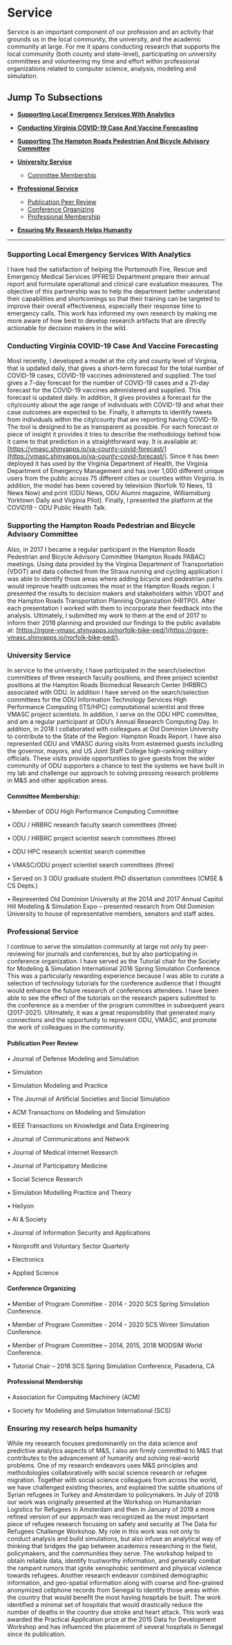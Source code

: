 # Service

Service is an important component of our profession and an activity that grounds us in the local community, the university, and the academic community at large. For me it spans conducting research that supports the local community (both county and state-level), participating on university committees and volunteering my time and effort within professional organizations related to computer science, analysis, modeling and simulation.

## Jump To Subsections

-   **[Supporting Local Emergency Services With Analytics](#supporting-local-emergency-services-with-analytics)**
    
-   **[Conducting Virginia COVID-19 Case And Vaccine Forecasting](#conducting-virginia-covid-19-case-and-vaccine-forecasting)**
    
-   **[Supporting The Hampton Roads Pedestrian And Bicycle Advisory Committee](#supporting-the-hampton-roads-pedestrian-and-bicycle-advisory-committee)**
    
-   **[University Service](#university-service)**
	- [Committee Membership](#committee-membership)
    
-   **[Professional Service](#professional-service)**
	- [Publication Peer Review](#publication-peer-review)
	- [Conference Organizing](#conference-organizing)
	- [Professional Membership](#professional-membership)
    
-   **[Ensuring My Research Helps Humanity](#ensuring-my-research-helps-humanity)**
    

----------

### Supporting Local Emergency Services With Analytics

I have had the satisfaction of helping the Portsmouth Fire, Rescue and Emergency Medical Services (PFRES) Department prepare their annual report and formulate operational and clinical care evaluation measures. The objective of this partnership was to help the department better understand their capabilities and shortcomings so that their training can be targeted to improve their overall effectiveness, especially their response time to emergency calls. This work has informed my own research by making me more aware of how best to develop research artifacts that are directly actionable for decision makers in the wild.

### Conducting Virginia COVID-19 Case And Vaccine Forecasting

Most recently, I developed a model at the city and county level of Virginia, that is updated daily, that gives a short-term forecast for the total number of COVID-19 cases, COVID-19 vaccines administered and supplied. The tool gives a 7-day forecast for the number of COVID-19 cases and a 21-day forecast for the COVID-19 vaccines administered and supplied. This forecast is updated daily. In addition, it gives provides a forecast for the city/county about the age range of individuals with COVID-19 and what their case outcomes are expected to be. Finally, it attempts to identify tweets from individuals within the city/county that are reporting having COVID-19. The tool is designed to be as transparent as possible. For each forecast or piece of insight it provides it tries to describe the methodology behind how it came to that prediction in a straightforward way. It is available at: [https://vmasc.shinyapps.io/va-county-covid-forecast/](https://vmasc.shinyapps.io/va-county-covid-forecast/). Since it has been deployed it has used by the Virginia Department of Health, the Virginia Department of Emergency Management and has over 1,000 different unique users from the public across 75 different cities or counties within Virginia. In addition, the model has been covered by television (Norfolk 10 News, 13 News Now) and print (ODU News, ODU Alumni magazine, Williamsburg Yorktown Daily and Virginia Pilot). Finally, I presented the platform at the COVID19 - ODU Public Health Talk.

### Supporting the Hampton Roads Pedestrian and Bicycle Advisory Committee

Also, in 2017 I became a regular participant in the Hampton Roads Pedestrian and Bicycle Advisory Committee (Hampton Roads PABAC) meetings. Using data provided by the Virginia Department of Transportation (VDOT) and data collected from the Strava running and cycling application I was able to identify those areas where adding bicycle and pedestrian paths would improve health outcomes the most in the Hampton Roads region. I presented the results to decision makers and stakeholders within VDOT and the Hampton Roads Transportation Planning Organization (HRTPO). After each presentation I worked with them to incorporate their feedback into the analysis. Ultimately, I submitted my work to them at the end of 2017 to inform their 2018 planning and provided our findings to the public available at: [https://rgore-vmasc.shinyapps.io/norfolk-bike-ped/](https://rgore-vmasc.shinyapps.io/norfolk-bike-ped/).

### University Service

In service to the university, I have participated in the search/selection committees of three research faculty positions, and three project scientist positions at the Hampton Roads Biomedical Research Center (HRBRC) associated with ODU. In addition I have served on the search/selection committees for the ODU Information Technology Services High Performance Computing (ITS/HPC) computational scientist and three VMASC project scientists. In addition, I serve on the ODU HPC committee, and am a regular participant at ODU’s Annual Research Computing Day. In addition, in 2018 I collaborated with colleagues at Old Dominion University to contribute to the State of the Region: Hampton Roads Report. I have also represented ODU and VMASC during visits from esteemed guests including the governor, mayors, and US Joint Staff College high-ranking military officials. These visits provide opportunities to give guests from the wider community of ODU supporters a chance to test the systems we have built in my lab and challenge our approach to solving pressing research problems in M&S and other application areas.

#### Committee Membership:

• Member of ODU High Performance Computing Committee

• ODU / HRBRC research faculty search committees (three)

• ODU / HRBRC project scientist search committees (three)

• ODU HPC research scientist search committee

• VMASC/ODU project scientist search committees (three)

• Served on 3 ODU graduate student PhD dissertation committees (CMSE & CS Depts.)

• Represented Old Dominion University at the 2014 and 2017 Annual Capitol Hill Modeling & Simulation Expo – presented research from Old Dominion University to house of representative members, senators and staff aides.

### Professional Service

I continue to serve the simulation community at large not only by peer-reviewing for journals and conferences, but by also participating in conference organization. I have served as the Tutorial chair for the Society for Modeling & Simulation International 2016 Spring Simulation Conference. This was a particularly rewarding experience because I was able to curate a selection of technology tutorials for the conference audience that I thought would enhance the future research of conferences attendees. I have been able to see the effect of the tutorials on the research papers submitted to the conference as a member of the program committee in subsequent years (2017-2021). Ultimately, it was a great responsibility that generated many connections and the opportunity to represent ODU, VMASC, and promote the work of colleagues in the community.

#### Publication Peer Review

• Journal of Defense Modeling and Simulation

• Simulation

• Simulation Modeling and Practice

• The Journal of Artificial Societies and Social Simulation

• ACM Transactions on Modeling and Simulation

• IEEE Transactions on Knowledge and Data Engineering

• Journal of Communications and Network

• Journal of Medical Internet Research

• Journal of Participatory Medicine

• Social Science Research

• Simulation Modelling Practice and Theory

• Heliyon

• AI & Society

• Journal of Information Security and Applications

• Nonprofit and Voluntary Sector Quarterly

• Electronics

• Applied Science

#### Conference Organizing

• Member of Program Committee - 2014 - 2020 SCS Spring Simulation Conference.

• Member of Program Committee - 2014 - 2020 SCS Winter Simulation Conference.

• Member of Program Committee – 2014, 2015, 2018 MODSIM World Conference.

• Tutorial Chair – 2016 SCS Spring Simulation Conference, Pasadena, CA

#### Professional Membership

• Association for Computing Machinery (ACM)

• Society for Modeling and Simulation International (SCS)

### Ensuring my research helps humanity

While my research focuses predominantly on the data science and predictive analytics aspects of M&S, I also am firmly committed to M&S that contributes to the advancement of humanity and solving real-world problems. One of my research endeavors uses M&S principles and methodologies collaboratively with social science research or refugee migration. Together with social science colleagues from across the world, we have challenged existing theories, and explained the subtle situations of Syrian refugees in Turkey and Amsterdam to policymakers. In July of 2018 our work was originally presented at the Workshop on Humanitarian Logistics for Refugees in Amsterdam and then in January of 2019 a more refined version of our approach was recognized as the most important piece of refugee research focusing on safety and security at The Data for Refugees Challenge Workshop. My role in this work was not only to conduct analysis and build simulations, but also infuse an analytical way of thinking that bridges the gap between academics researching in the field, policymakers, and the communities they serve. The workshop helped to obtain reliable data, identify trustworthy information, and generally combat the rampant rumors that ignite xenophobic sentiment and physical violence towards refugees. Another research endeavor combined demographic information, and geo-spatial information along with coarse and fine-grained anonymized cellphone records from Senegal to identify those areas within the country that would benefit the most having hospitals be built. The work identified a minimal set of hospitals that would drastically reduce the number of deaths in the country due stroke and heart attack. This work was awarded the Practical Application prize at the 2015 Data for Development Workshop and has influenced the placement of several hospitals in Senegal since its publication.
